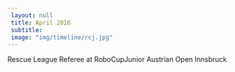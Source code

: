 ```yaml
--- 
 layout: null 
 title: April 2016 
 subtitle: 
 image: "img/timeline/rcj.jpg" 
--- 
```

Rescue League Referee at RoboCupJunior Austrian Open Innsbruck
